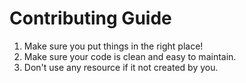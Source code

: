 # Contributing Guide

1. Make sure you put things in the right place!
2. Make sure your code is clean and easy to maintain.
3. Don't use any resource if it not created by you.
